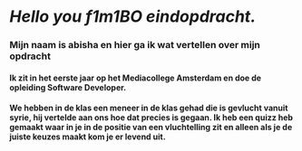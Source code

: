 # *Hello you f1m1BO eindopdracht.*

### Mijn naam is abisha en hier ga ik wat vertellen over mijn opdracht

#### Ik zit in het eerste jaar op het Mediacollege Amsterdam en doe de opleiding Software Developer. 
#### We hebben in de klas een meneer in de klas gehad die is gevlucht vanuit syrie, hij vertelde aan ons hoe dat precies is gegaan. Ik heb een quizz heb gemaakt waar in je in de positie van een vluchtelling zit en alleen als je de juiste keuzes  maakt kom je er levend uit.